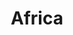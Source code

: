 ---
layout: "@layouts/ArticleLayout.astro"
title: Africa
description: How a description would look like if added
image: /images/Africa.jpg
---